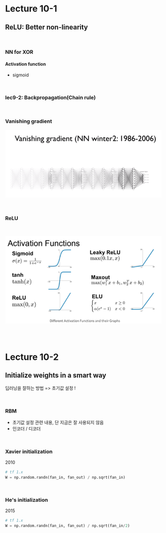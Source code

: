 # Lecture 10-1

## ReLU: Better non-linearity



<br/>

### NN for XOR

#### Activation function

- sigmoid



<br/>

 ### lec9-2: Backpropagation(Chain rule)



<br/>

### Vanishing gradient

![](./img/vanishing_gradient.png)



<br/>

### ReLU



<br/>

![](./img/activation_function.png)



<br/>

<br/>

# Lecture 10-2

## Initialize weights in a smart way

딥러닝을 잘하는 방법 => 초기값 설정 !



<br/>

### RBM

- 초기값 설정 관련 내용, 단 지금은 잘 사용되지 않음
- 인코더 / 디코더



<br/>

### Xavier initialization

2010

```python
# tf 1.x
W = np.random.randn(fan_in, fan_out) / np.sqrt(fan_in)
```



<br/>

### He's initialization

2015

```python
# tf 1.x
W = np.random.randn(fan_in, fan_out) / np.sqrt(fan_in/2)
```



<br/>

<br/>

